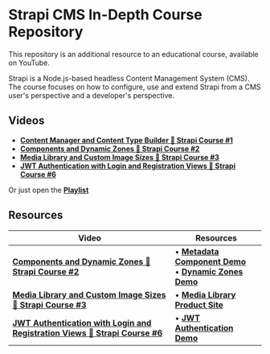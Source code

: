 # Strapi CMS In-Depth Course Repository

This repository is an additional resource to an educational course, available on YouTube.

Strapi is a Node.js-based headless Content Management System (CMS). The course focuses on how to configure, use and extend Strapi from a CMS user's perspective and a developer's perspective.

## Videos

- [**Content Manager and Content Type Builder 🚀 Strapi Course #1**](https://www.youtube.com/watch?v=aqJI-lY6bbk)
- [**Components and Dynamic Zones 🚀 Strapi Course #2**](https://www.youtube.com/watch?v=dX2zNFKqelY)
- [**Media Library and Custom Image Sizes 🚀 Strapi Course #3**](https://www.youtube.com/watch?v=ihQ7vNnaYTM)
- [**JWT Authentication with Login and Registration Views 🚀 Strapi Course #6**](https://www.youtube.com/watch?v=r9JCuUkcuBU)

Or just open the [**Playlist**](https://www.youtube.com/watch?v=aqJI-lY6bbk&list=PLb6_WPJsxTrp1i5PcE9YRbEOVFMttVe9E)

## Resources

| Video | Resources |
|-|-|
| [**Components and Dynamic Zones 🚀 Strapi Course #2**](https://www.youtube.com/watch?v=dX2zNFKqelY) | • [**Metadata Component Demo**](/nikelaz/strapi-cms-course/tree/main/metadata-component-demo) <br /> • [**Dynamic Zones Demo**](/nikelaz/strapi-cms-course/tree/main/dynamic-zones-demo) |
| [**Media Library and Custom Image Sizes 🚀 Strapi Course #3**](https://www.youtube.com/watch?v=ihQ7vNnaYTM) | • [**Media Library Product Site**](/nikelaz/strapi-cms-course/tree/main/media-library-product-site)
| [**JWT Authentication with Login and Registration Views 🚀 Strapi Course #6**](https://www.youtube.com/watch?v=r9JCuUkcuBU) | • [**JWT Authentication Demo**](/nikelaz/strapi-cms-course/tree/main/jwt-authentication)